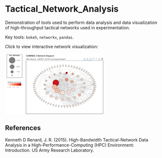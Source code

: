 # Tactical_Network_Analysis
Demonstration of tools used to perform data analysis and data visualization of high-throughput tactical networks used in experimentation.  

Key tools: `bokeh`, `networkx`, `pandas`.  

Click to view interactive network visualization:

<a href='https://mdsmith44.github.io/Tactical_Network_Analysis/' target="_blank">
<img src='images/network_snapshot.png' height=200>
</a>

## References

Kenneth D Renard, J. R. (2015). High-Bandwidth Tactical-Network Data Analysis in a High-Performance-Computing (HPC) Environment: Introduction. US Army Research Laboratory.
